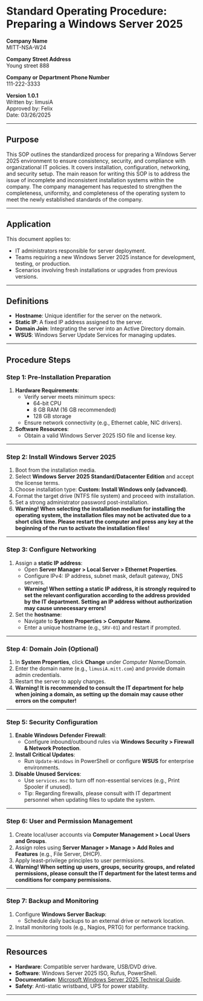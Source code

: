 # Standard Operating Procedure: Preparing a Windows Server 2025  

**Company Name**  
MITT-NSA-W24

**Company Street Address**  
Young street 888 

**Company or Department Phone Number**  
111-222-3333 

**Version 1.0.1**  
Written by: limusiA  
Approved by: Felix  
Date: 03/26/2025  

---

## Purpose  
This SOP outlines the standardized process for preparing a Windows Server 2025 environment to ensure consistency, security, and compliance with organizational IT policies. It covers installation, configuration, networking, and security setup. The main reason for writing this SOP is to address the issue of incomplete and inconsistent installation systems within the company. The company management has requested to strengthen the completeness, uniformity, and completeness of the operating system to meet the newly established standards of the company.

---

## Application  
This document applies to:  
- IT administrators responsible for server deployment.  
- Teams requiring a new Windows Server 2025 instance for development, testing, or production.  
- Scenarios involving fresh installations or upgrades from previous versions.  

---

## Definitions  
- **Hostname**: Unique identifier for the server on the network.  
- **Static IP**: A fixed IP address assigned to the server.  
- **Domain Join**: Integrating the server into an Active Directory domain.  
- **WSUS**: Windows Server Update Services for managing updates.  

---

## Procedure Steps  

### Step 1: Pre-Installation Preparation  
1. **Hardware Requirements**:  
   - Verify server meets minimum specs:  
     - 64-bit CPU  
     - 8 GB RAM (16 GB recommended)  
     - 128 GB storage  
   - Ensure network connectivity (e.g., Ethernet cable, NIC drivers).  
2. **Software Resources**:  
   - Obtain a valid Windows Server 2025 ISO file and license key.  
   

---

### Step 2: Install Windows Server 2025  
1. Boot from the installation media.  
2. Select **Windows Server 2025 Standard/Datacenter Edition** and accept the license terms.  
3. Choose installation type: **Custom: Install Windows only (advanced)**.  
4. Format the target drive (NTFS file system) and proceed with installation.  
5. Set a strong administrator password post-installation.
6. **Warning! When selecting the installation medium for installing the operating system, the installation files may not be activated due to a short click time. Please restart the computer and press any key at the beginning of the run to activate the installation files!**

---

### Step 3: Configure Networking  
1. Assign a **static IP address**:  
   - Open **Server Manager > Local Server > Ethernet Properties**.  
   - Configure IPv4: IP address, subnet mask, default gateway, DNS servers.
   - **Warning! When setting a static IP address, it is strongly required to set the relevant configuration according to the address provided by the IT department. Setting an IP address without authorization may cause unnecessary errors!**
2. Set the **hostname**:  
   - Navigate to **System Properties > Computer Name**.  
   - Enter a unique hostname (e.g., `SRV-01`) and restart if prompted.  

---

### Step 4: Domain Join (Optional)  
1. In **System Properties**, click **Change** under *Computer Name/Domain*.  
2. Enter the domain name (e.g., `limusiA.mitt.com`) and provide domain admin credentials.  
3. Restart the server to apply changes.
4. **Warning! It is recommended to consult the IT department for help when joining a domain, as setting up the domain may cause other errors on the computer!**

---

### Step 5: Security Configuration  
1. **Enable Windows Defender Firewall**:  
   - Configure inbound/outbound rules via **Windows Security > Firewall & Network Protection**.  
2. **Install Critical Updates**:  
   - Run `Update-Windows` in PowerShell or configure **WSUS** for enterprise environments.  
3. **Disable Unused Services**:  
   - Use `services.msc` to turn off non-essential services (e.g., Print Spooler if unused).
   - Tip: Regarding firewalls, please consult with IT department personnel when updating files to update the system.

---

### Step 6: User and Permission Management  
1. Create local/user accounts via **Computer Management > Local Users and Groups**.  
2. Assign roles using **Server Manager > Manage > Add Roles and Features** (e.g., File Server, DHCP).  
3. Apply least-privilege principles to user permissions.
4. **Warning! When setting up users, groups, security groups, and related permissions, please consult the IT department for the latest terms and conditions for company permissions.**

---

### Step 7: Backup and Monitoring  
1. Configure **Windows Server Backup**:  
   - Schedule daily backups to an external drive or network location.  
2. Install monitoring tools (e.g., Nagios, PRTG) for performance tracking.  

---

## Resources  
- **Hardware**: Compatible server hardware, USB/DVD drive.  
- **Software**: Windows Server 2025 ISO, Rufus, PowerShell.  
- **Documentation**: [Microsoft Windows Server 2025 Technical Guide](https://docs.microsoft.com).  
- **Safety**: Anti-static wristband, UPS for power stability.  

---
